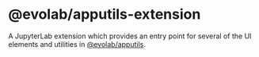 # @evolab/apputils-extension

A JupyterLab extension which provides an entry point for several of the UI elements and utilities in [@evolab/apputils](../apputils).
